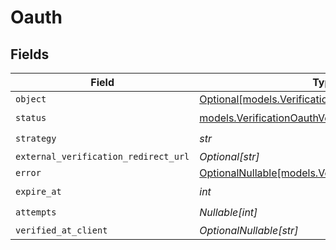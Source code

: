 # Oauth


## Fields

| Field                                                                                                    | Type                                                                                                     | Required                                                                                                 | Description                                                                                              |
| -------------------------------------------------------------------------------------------------------- | -------------------------------------------------------------------------------------------------------- | -------------------------------------------------------------------------------------------------------- | -------------------------------------------------------------------------------------------------------- |
| `object`                                                                                                 | [Optional[models.VerificationOauthVerificationObject]](../models/verificationoauthverificationobject.md) | :heavy_minus_sign:                                                                                       | N/A                                                                                                      |
| `status`                                                                                                 | [models.VerificationOauthVerificationStatus](../models/verificationoauthverificationstatus.md)           | :heavy_check_mark:                                                                                       | N/A                                                                                                      |
| `strategy`                                                                                               | *str*                                                                                                    | :heavy_check_mark:                                                                                       | N/A                                                                                                      |
| `external_verification_redirect_url`                                                                     | *Optional[str]*                                                                                          | :heavy_minus_sign:                                                                                       | N/A                                                                                                      |
| `error`                                                                                                  | [OptionalNullable[models.VerificationError]](../models/verificationerror.md)                             | :heavy_minus_sign:                                                                                       | N/A                                                                                                      |
| `expire_at`                                                                                              | *int*                                                                                                    | :heavy_check_mark:                                                                                       | N/A                                                                                                      |
| `attempts`                                                                                               | *Nullable[int]*                                                                                          | :heavy_check_mark:                                                                                       | N/A                                                                                                      |
| `verified_at_client`                                                                                     | *OptionalNullable[str]*                                                                                  | :heavy_minus_sign:                                                                                       | N/A                                                                                                      |